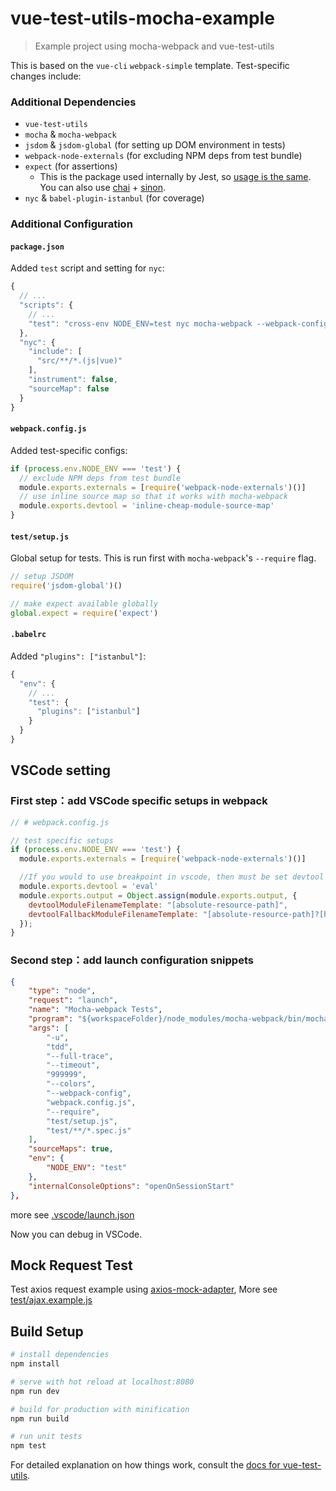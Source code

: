 # vue-test-utils-mocha-example

> Example project using mocha-webpack and vue-test-utils

This is based on the `vue-cli` `webpack-simple` template. Test-specific changes include:

### Additional Dependencies

- `vue-test-utils`
- `mocha` & `mocha-webpack`
- `jsdom` & `jsdom-global` (for setting up DOM environment in tests)
- `webpack-node-externals` (for excluding NPM deps from test bundle)
- `expect` (for assertions)
  - This is the package used internally by Jest, so [usage is the same](http://facebook.github.io/jest/docs/en/expect.html#content). You can also use [chai](http://chaijs.com/) + [sinon](http://sinonjs.org/).
- `nyc` & `babel-plugin-istanbul` (for coverage)

### Additional Configuration

#### `package.json`

Added `test` script and setting for `nyc`:

``` js
{
  // ...
  "scripts": {
    // ...
    "test": "cross-env NODE_ENV=test nyc mocha-webpack --webpack-config webpack.config.js --require test/setup.js test/**/*.spec.js"
  },
  "nyc": {
    "include": [
      "src/**/*.(js|vue)"
    ],
    "instrument": false,
    "sourceMap": false
  }
}
```

#### `webpack.config.js`

Added test-specific configs:

``` js
if (process.env.NODE_ENV === 'test') {
  // exclude NPM deps from test bundle
  module.exports.externals = [require('webpack-node-externals')()]
  // use inline source map so that it works with mocha-webpack
  module.exports.devtool = 'inline-cheap-module-source-map'
}
```

#### `test/setup.js`

Global setup for tests. This is run first with `mocha-webpack`'s `--require` flag.

``` js
// setup JSDOM
require('jsdom-global')()

// make expect available globally
global.expect = require('expect')
```

#### `.babelrc`

Added `"plugins": ["istanbul"]`:

```js
{
  "env": {
    // ...
    "test": {
      "plugins": ["istanbul"]
    }
  }
}
```

## VSCode setting

### First step：add VSCode specific setups in webpack

```js
// # webpack.config.js

// test specific setups
if (process.env.NODE_ENV === 'test') {
  module.exports.externals = [require('webpack-node-externals')()]

  //If you would to use breakpoint in vscode, then must be set devtool to "eval"
  module.exports.devtool = 'eval'
  module.exports.output = Object.assign(module.exports.output, {
    devtoolModuleFilenameTemplate: "[absolute-resource-path]",
    devtoolFallbackModuleFilenameTemplate: "[absolute-resource-path]?[hash]"
  });
}
```

### Second step：add launch configuration snippets

```json
{
    "type": "node",
    "request": "launch",
    "name": "Mocha-webpack Tests",
    "program": "${workspaceFolder}/node_modules/mocha-webpack/bin/mocha-webpack",
    "args": [
        "-u",
        "tdd",
        "--full-trace",
        "--timeout",
        "999999",
        "--colors",
        "--webpack-config",
        "webpack.config.js",
        "--require",
        "test/setup.js",
        "test/**/*.spec.js"
    ],
    "sourceMaps": true,
    "env": {
        "NODE_ENV": "test"
    },
    "internalConsoleOptions": "openOnSessionStart"
},
```

more see [.vscode/launch.json](./vscode/launch.json)

Now you can debug in VSCode.

## Mock Request Test

Test axios request example using [axios-mock-adapter](https://www.npmjs.com/package/axios-mock-adapter), More see [test/ajax.example.js](./test/ajax.example.js)

## Build Setup

``` bash
# install dependencies
npm install

# serve with hot reload at localhost:8080
npm run dev

# build for production with minification
npm run build

# run unit tests
npm test
```

For detailed explanation on how things work, consult the [docs for vue-test-utils](https://vue-test-utils.vuejs.org/en/guides/testing-SFCs-with-mocha-webpack.html).
